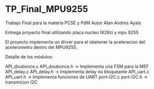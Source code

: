 # TP_Final_MPU9255
Trabajo Final para la materia PCSE y PdM Autor Alan Andres Ayala

Entrega proyecto final utilizando placa nucleo f429zi y mpu 9255

El proyecto implementa un driver para el obetener la aceleracion del acelerometro dentro del MPU9255.

Detalle de los módulos:

API_doubonce.c API_doubonce.h -> Implementa una FSM para la MEF
API_delay.c API_delay.h -> Implementa delay no bloqueante
API_uart.c API_uart.h -> Implementa funciones de UART
port-I2C.c port-I2C.h -> transmicion I2C

